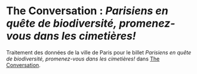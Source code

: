 # The Conversation : *Parisiens en quête de biodiversité, promenez-vous dans les cimetières!*

Traitement des données de la ville de Paris pour le billet *Parisiens en quête de biodiversité, promenez-vous dans les cimetières!* dans [The Conversation](https://theconversation.com/parisiens-en-quete-de-biodiversite-promenez-vous-dans-les-cimetieres-151386).
